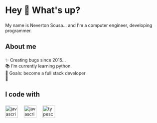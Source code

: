 <h1 align="left">Hey 👋 What's up?</h1>

###

<p align="left">My name is Neverton Sousa... and I'm a computer engineer, developing programmer.</p>

###

<h2 align="left">About me</h2>

###

<p align="left">✨ Creating bugs since 2015...<br>📚 I'm currently learning python.<br>🎯 Goals: become a full stack developer<br>🎲 </p>

###

<h2 align="left">I code with</h2>

###

<div align="left">
  
  <img src="https://cdn.jsdelivr.net/gh/devicons/devicon@latest/icons/python/python-original.svg" height="40" alt="javascript logo"/>
  <img width="12" />
  <img src="https://cdn.jsdelivr.net/gh/devicons/devicon/icons/javascript/javascript-original.svg" height="40" alt="javascript logo"  />
  <img width="12" />
  <img src="https://cdn.jsdelivr.net/gh/devicons/devicon/icons/typescript/typescript-original.svg" height="40" alt="typescript logo"  />
  <img width="12" />
  
</div>

###
